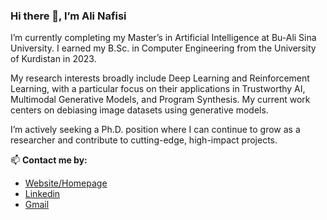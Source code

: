 ### Hi there 👋, I’m Ali Nafisi

I’m currently completing my Master’s in Artificial Intelligence at Bu-Ali Sina University. I earned my B.Sc. in Computer Engineering from the University of Kurdistan in 2023.

My research interests broadly include Deep Learning and Reinforcement Learning, with a particular focus on their applications in Trustworthy AI, Multimodal Generative Models, and Program Synthesis. My current work centers on debiasing image datasets using generative models.

I’m actively seeking a Ph.D. position where I can continue to grow as a researcher and contribute to cutting-edge, high-impact projects.


📫 **Contact me by:**
* [Website/Homepage](https://safinal.github.io)
* [Linkedin](https://www.linkedin.com/in/Safinal)
* [Gmail](mailto:alisafinal2001@gmail.com)

